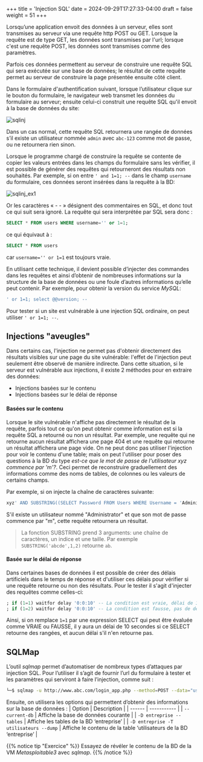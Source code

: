 +++
title = 'Injection SQL'
date = 2024-09-29T17:27:33-04:00
draft = false
weight = 51
+++

Lorsqu’une application envoit des données à un serveur, elles sont transmises au serveur via une requête http POST ou GET. Lorsque la requête est de type GET, les données sont transmises par l'url; lorsque c'est une requête POST, les données sont transmises comme des paramètres.

Parfois ces données permettent au serveur de construire une requête SQL qui sera exécutée sur une base de données; le résultat de cette requête permet au serveur de construire la page présentée ensuite côté client. 

Dans le formulaire d'authentification suivant, lorsque l’utilisateur clique sur le bouton du formulaire, le navigateur web transmet les données du formulaire au serveur; ensuite celui-ci construit une requête SQL qu'il envoit à la base de données du site:

![sqlinj](/420-513/images/sqlinj.png)

Dans un cas normal, cette requête SQL retournera une rangée de données s’il existe un utilisateur nommée `admin` avec `abc-123` comme mot de passe, ou ne retournera rien sinon. 

Lorsque le programme chargé de construire la requête se contente de copier les valeurs entrées dans les champs du formulaire sans les vérifier, il est possible de générer des requêtes qui retourneront des résultats non souhaités. Par exemple, si on entre `' and 1=1; --` dans le champ `username` du formulaire, ces données seront insérées dans la requête à la BD:

![sqlinj_ex1](/420-513/images/sqlinj_ex1.png)

Or les caractères « - - » désignent des commentaires en SQL, et donc tout ce qui suit sera ignoré. La requête qui sera interprétée par SQL sera donc :
```sql
SELECT * FROM users WHERE username='' or 1=1;
```
ce qui équivaut à :
```sql
SELECT * FROM users 
```
car `username='' or 1=1` est toujours vraie.

En utilisant cette technique, il devient possible d’injecter des commandes dans les requêtes et ainsi d’obtenir de nombreuses informations sur la structure de la base de données ou une foule d’autres informations qu’elle peut contenir. Par exemple, pour obtenir la version du service _MySQL_:
```sql
' or 1=1; select @@version; --
```

Pour tester si un site est vulnérable à une injection SQL ordinaire, on peut utiliser `' or 1=1; --`.

## Injections "aveugles"
Dans certains cas, l'injection ne permet pas d'obtenir directement des résultats visibles sur une page du site vulnérable: l'effet de l'injection peut seulement être observé de manière indirecte. Dans cette situation, si le serveur est vulnérable aux injections, il existe 2 méthodes pour en extraire des données:

- Injections basées sur le contenu
- Injections basées sur le délai de réponse

#### Basées sur le contenu
Lorsque le site vulnérable n'affiche pas directement le résultat de la requête, parfois tout ce qu'on peut obtenir comme information est si la requête SQL a retourné ou non un résultat. Par exemple, une requête qui ne retourne aucun résultat affichera une page 404 et une requête qui retourne un résultat affichera une page vide. On ne peut donc pas utiliser l'injection pour voir le contenu d'une table; mais on peut l'utiliser pour poser des questions à la BD du type _est-ce que le mot de passe de l'utilisateur xyz commence par 'm'?_. Ceci permet de reconstruire graduellement des informations comme des noms de tables, de colonnes ou les valeurs de certains champs.

Par exemple, si on injecte la chaîne de caractères suivante:

```sql
xyz' AND SUBSTRING((SELECT Password FROM Users WHERE Username = 'Administrator'), 1, 1) = 'm
```
S'il existe un utilisateur nommé "Administrator" et que son mot de passe commence par "m", cette requête retournera un résultat.

> La fonction SUBSTRING prend 3 arguments: une chaîne de caractères, un indice et une taille. Par exemple `SUBSTRING('abcde',1,2)` retourne `ab`.

#### Basée sur le délai de réponse
Dans certaines bases de données il est possible de créer des délais artificiels dans le temps de réponse et d'utiliser ces délais pour vérifier si une requête retourne ou non des résultats. Pour le tester il s'agit d'injecter des requêtes comme celles-ci:

```sql
; if (1=1) waitfor delay '0:0:10' -- La condition est vraie, délai de 10 sec.
; if (1=2) waitfor delay '0:0:10' -- La condition est fausse, pas de délai de 10 sec.
```

Ainsi, si on remplace `1=1` par une expression SELECT qui peut être évaluée comme VRAIE ou FAUSSE, il y aura un délai de 10 secondes si ce SELECT retourne des rangées, et aucun délai s'il n'en retourne pas.

## SQLMap

L’outil _sqlmap_ permet d’automatiser de nombreux types d’attaques par injection SQL. Pour l’utiliser il s’agit de fournir l’url du formulaire à tester et les paramètres qui serviront à faire l’injection, comme suit :
```bash
└─$ sqlmap -u http://www.abc.com/login_app.php --method=POST --data="usr=aaaa&pass=bbbb"
```
Ensuite, on utilisera les options qui permettent d’obtenir des informations sur la base de données :
| Option | Description |
| ------ | ----------- |
| `--current-db`    | Affiche la base de données courante |
| `-D entreprise --tables`  | Affiche les tables de la BD ‘entreprise’ |
| `-D entreprise -T utilisateurs --dump` | Affiche le contenu de la table ‘utilisateurs de la BD ‘entreprise’ |

{{% notice tip "Exercice" %}}
Essayez de révéler le contenu de la BD de la VM _Metasploitable3_ avec _sqlmap_.
{{% /notice %}}

